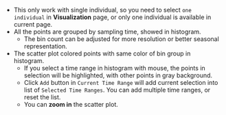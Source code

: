 - This only work with single individual, so you need to select `one individual` in **Visualization** page, or only one individual is available in current page.
- All the points are grouped by sampling time, showed in histogram.
    - The bin count can be adjusted for more resolution or better seasonal representation.
- The scatter plot colored points with same color of bin group in histogram.
    - If you select a time range in histogram with mouse, the points in selection will be highlighted, with other points in gray background.
    - Click `Add` button in `Current Time Range` will add current selection into list of `Selected Time Ranges`. You can add multiple time ranges, or reset the list.
    - You can **zoom in** the scatter plot.
